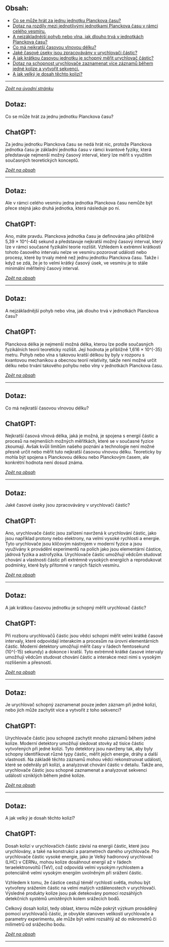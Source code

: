 ## Obsah:

- [Co se může hrát za jednu jednotku Planckova času?](#dotaz)
- [Dotaz na rozdíly mezi jednotlivými jednotkami Planckova času v rámci celého vesmíru.](#dotaz-1)
- [A nejzákladnější pohyb nebo vlna, jak dlouho trvá v jednotkách Planckova času?](#dotaz-2)
- [Co má nejkratší časovou vlnovou délku?](#dotaz-3)
- [Jaké časové úseky jsou zpracovávány v urychlovači částic?](#dotaz-4)
- [A jak krátkou časovou jednotku je schopný měřit urychlovač částic?](#dotaz-5)
- [Dotaz na schopnost urychlovače zaznamenat více záznamů během jedné kolize a vytvořit sekvenci.](#dotaz-6)
- [A jak velký je dosah těchto kolizí?](#dotaz-7)


---

[*Zpět na úvodní stránku*](../README.md)

## Dotaz:

Co se může hrát za jednu jednotku Planckova času?

## ChatGPT:

Za jednu jednotku Planckova času se nedá hrát nic, protože Planckova jednotka času je základní jednotka času v rámci kvantové fyziky, která představuje nejmenší možný časový interval, který lze měřit s využitím současných teoretických konceptů.


[*Zpět na obsah*](#obsah)

---

## Dotaz:

Ale v rámci celého vesmíru jedna jednotka Planckova času nemůže být přece stejná jako druhá jednotka, která následuje po ní.

## ChatGPT:

Ano, máte pravdu. Planckova jednotka času je definována jako přibližně 5,39 × 10^(-44) sekund a představuje nejkratší možný časový interval, který lze v rámci současné fyzikální teorie rozlišit. Vzhledem k extrémní krátkosti tohoto časového intervalu nelze ve vesmíru pozorovat události nebo procesy, které by trvaly méně než jednu jednotku Planckova času. Takže i když se zdá, že je to velmi krátký časový úsek, ve vesmíru je to stále minimální měřitelný časový interval.


[*Zpět na obsah*](#obsah)

---

## Dotaz:

A nejzákladnější pohyb nebo vlna, jak dlouho trvá v jednotkách Planckova času?

## ChatGPT:

Planckova délka je nejmenší možná délka, kterou lze podle současných fyzikálních teorií teoreticky rozlišit. Její hodnota je přibližně 1,616 × 10^(-35) metru. Pohyb nebo vlna s takovou kratší délkou by byly v rozporu s kvantovou mechanikou a obecnou teorií relativity, takže není možné určit délku nebo trvání takového pohybu nebo vlny v jednotkách Planckova času.


[*Zpět na obsah*](#obsah)

---

## Dotaz:

Co má nejkratší časovou vlnovou délku?

## ChatGPT:

Nejkratší časová vlnová délka, jaká je možná, je spojena s energií částic a procesů na nejmenších možných měřítkách, které se v současné fyzice zkoumají. Avšak kvůli limitům našeho poznání a technologie není možné přesně určit nebo měřit tuto nejkratší časovou vlnovou délku. Teoreticky by mohla být spojena s Planckovou délkou nebo Planckovým časem, ale konkrétní hodnota není dosud známa.


[*Zpět na obsah*](#obsah)

---

## Dotaz:

Jaké časové úseky jsou zpracovávány v urychlovači částic?

## ChatGPT:

Ano, urychlovače částic jsou zařízení navržená k urychlování částic, jako jsou například protony nebo elektrony, na velmi vysoké rychlosti a energie. Tyto urychlovače jsou klíčovým nástrojem v moderní fyzice a jsou využívány k provádění experimentů na polích jako jsou elementární částice, jádrová fyzika a astrofyzika. Urychlovače částic umožňují vědcům studovat chování a vlastnosti částic při extrémně vysokých energiích a reprodukovat podmínky, které byly přítomné v raných fázích vesmíru.


[*Zpět na obsah*](#obsah)

---

## Dotaz:

A jak krátkou časovou jednotku je schopný měřit urychlovač částic?

## ChatGPT:

Při rozboru urychlovačů částic jsou vědci schopni měřit velmi krátké časové intervaly, které odpovídají interakcím a procesům na úrovni elementárních částic. Moderní detektory umožňují měřit časy v řádech femtosekund (10^(-15) sekundy) a dokonce i kratší. Tyto extrémně krátké časové intervaly umožňují vědcům studovat chování částic a interakce mezi nimi s vysokým rozlišením a přesností.


[*Zpět na obsah*](#obsah)

---

## Dotaz:

Je urychlovač schopný zaznamenat pouze jeden záznam při jedné kolizi, nebo jich může zachytit více a vytvořit z toho sekvenci?

## ChatGPT:

Urychlovače částic jsou schopné zachytit mnoho záznamů během jedné kolize. Moderní detektory umožňují sledovat stovky až tisíce částic vytvořených při jedné kolizi. Tyto detektory jsou navrženy tak, aby byly schopny identifikovat různé typy částic, měřit jejich energie, dráhy a další vlastnosti. Na základě těchto záznamů mohou vědci rekonstruovat události, které se odehrály při kolizi, a analyzovat chování částic v detailu. Takže ano, urychlovače částic jsou schopné zaznamenat a analyzovat sekvenci událostí vzniklých během jedné kolize.


[*Zpět na obsah*](#obsah)

---

## Dotaz:

A jak velký je dosah těchto kolizí?

## ChatGPT:

Dosah kolizí v urychlovačích částic závisí na energii částic, které jsou urychlovány, a také na konstrukci a parametrech daného urychlovače. Pro urychlovače částic vysoké energie, jako je Velký hadronový urychlovač (LHC) v CERNu, mohou kolize dosáhnout energií až v řádech teraelektronvoltů (TeV), což odpovídá velmi vysokým rychlostem a potenciálně velmi vysokým energiím uvolněným při srážení částic.

Vzhledem k tomu, že částice cestují téměř rychlostí světla, mohou být vytvořeny srážením částic na velmi malých vzdálenostech v urychlovači. Výsledné produkty kolize jsou pak detekovány pomocí rozsáhlých detekčních systémů umístěných kolem srážecích bodů.

Celkový dosah kolizí, tedy oblast, kterou může pokrýt výzkum prováděný pomocí urychlovačů částic, je obvykle stanoven velikostí urychlovače a parametry experimentu, ale může být velmi rozsáhlý až do mikrometrů či milimetrů od srážecího bodu.

[*Zpět na obsah*](#obsah)

---
